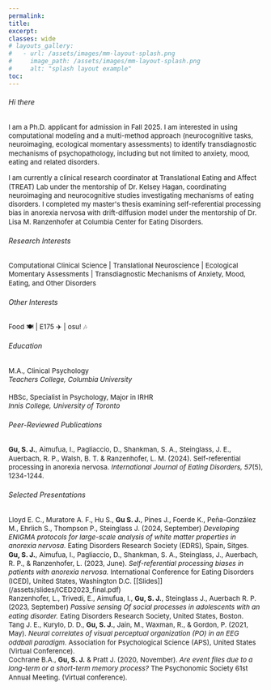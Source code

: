 ```yaml
---
permalink:
title: 
excerpt: 
classes: wide
# layouts_gallery:
#   - url: /assets/images/mm-layout-splash.png
#     image_path: /assets/images/mm-layout-splash.png
#     alt: "splash layout example"
toc: 
---
```


<style>
    /* .page__content .smallfont {
        font-size: 2vh;
        white-space: pre-wrap;
    } */

    small {
        font-size: .95em;
        display: block;
        line-height: 1.3;
    }
    
    a {
        text-decoration: none;
    }

    *::selection {
        background: #C9B4C7;
    }
</style>

###### Hi there <i class="far fa-smile-beam"></i> 
<small>I am a Ph.D. applicant for admission in Fall 2025. I am interested in using computational modeling and a multi-method approach (neurocognitive tasks, neuroimaging, ecological momentary assessments) to identify transdiagnostic mechanisms of psychopathology, including but not limited to anxiety, mood, eating and related disorders.
</small>

<small>
I am currently a clinical research coordinator at Translational Eating and Affect (TREAT) Lab under the mentorship of Dr. Kelsey Hagan, coordinating neuroimaging and neurocognitive studies investigating mechanisms of eating disorders. I completed my master's thesis examining self-referential processing bias in anorexia nervosa with drift-diffusion model under the mentorship of Dr. Lisa M. Ranzenhofer at Columbia Center for Eating Disorders.
</small>

 <!-- I am committed to developing novel evidence-based interventions for these disorders using an idiographic approach that targets person-specific maintenance and cultural factors. -->
###### Research Interests 
<small> Computational Clinical Science | Translational Neuroscience | Ecological Momentary Assessments | Transdiagnostic Mechanisms of Anxiety, Mood, Eating, and Other Disorders </small>

###### Other Interests
<small> Food 🍽️ | E175 ✈️ | osu! 🎶 </small>

###### Education 
<small>M.A., Clinical Psychology<i><br>Teachers College, Columbia University</i><br><br>HBSc, Specialist in Psychology, Major in IRHR<i><br>Innis College, University of Toronto</i></small>

###### Peer-Reviewed Publications 
<small>[<b>Gu, S. J.</b>, Aimufua, I., Pagliaccio, D., Shankman, S. A., Steinglass, J. E., Auerbach, R. P., Walsh, B. T. & Ranzenhofer, L. M. (2024). Self-referential processing in anorexia nervosa. <i>International Journal of Eating Disorders, 57</i>(5), 1234-1244.](https://doi.org/10.1002/eat.24176)
</small>

###### Selected Presentations 
<small>
Lloyd E. C., Muratore A. F., Hu S., <b>Gu S. J.</b>, Pines J., Foerde K., Peña-González M., Ehrlich S., Thompson P., Steinglass J. (2024, September) <i>Developing ENIGMA protocols for large-scale analysis of white matter properties in anorexia nervosa.</i> Eating Disorders Research Society (EDRS), Spain, Sitges.
</small>

<small>
<b>Gu, S. J.</b>, Aimufua, I., Pagliaccio, D., Shankman, S. A., Steinglass, J., Auerbach, R. P., & Ranzenhofer, L. (2023, June). <i>Self-referential processing biases in patients with anorexia nervosa.</i> International Conference for Eating Disorders (ICED), United States, Washington D.C. [[Slides]](/assets/slides/ICED2023_final.pdf)
</small>

<small>
Ranzenhofer, L., Trivedi, E., Aimufua, I., <b>Gu, S. J.</b>, Steinglass J., Auerbach R. P. (2023, September) <i>Passive sensing Of social processes in adolescents with an eating disorder.</i> Eating Disorders Research Society, United States, Boston.
</small>

<small>
Tang J. E., Kurylo, D. D., <b>Gu, S. J.</b>, Jain, M., Waxman, R., & Gordon, P. (2021, May). <i>Neural correlates of visual perceptual organization (PO) in an EEG oddball paradigm.</i> Association for Psychological Science (APS), United States (Virtual Conference).
</small>

<small>
Cochrane B.A., <b>Gu, S. J.</b> & Pratt J. (2020, November). <i>Are event files due to a long-term or a short-term memory process?</i> The Psychonomic Society 61st Annual Meeting. (Virtual conference).
</small>

<!-- ## Coding and Task Development <i class="fas fa-code"></i>
<p class="smallfont">Here are the list of computer tasks that I coded in Python/Javascript. See more on GitHub page.

<b>5. <i>Web Surf Task.py, ~.js, ~.psychojs</i></b>
This task, originally developed by <i>Abram et al. (2019)</i>, presents different amounts of time to forage for videos across four types and asks participants to choose whether to stay and wait or skip the video to assess their visual and decision-makingprocessing.

<b>4. <i>Incentive Flanker Task.py</i></b>
This task, originally developed by <i>Norman et al. (2021)</i>, presents five letters, one of which is the target letter, in high/low interference conditions with high/low rewards and asks people to identify the target letter to earn rewards in order to assess their cognitive control and reward processing.

<b>3. <i>Two Step Decision Task.py</i></b>
This task, originally developed by <i>Foerde et al. (2021)</i>, presents a set of two choices (first two spaceships, then two aliens) at both model-based and model-free learning phases and asks people to learn the probability pattern to earn the reward associated with the choices to assess their goal-directed learning abilities.

<b>2. <i>Food Choice Task.py, ~.psyexp</i></b>
This task, originally developed by <i>Steinglass et al. (2014) and Foerde et al. (2015)</i>, presents 76 food images three times in three blocks: healthiness, tastiness, and preferences of the food items and asks participants to rate the items respectively on a Likert scale of 1 to 5 to assess their evaluations and preferences on high fat or low-fat food.

<b>1. <i>Visual Perceptual Organization Task.psyexp</i></b>
This task, <i>originally developed by Kurylo et al. (2018)</i>, presents 20 x 20 dot arrays of elements that indicate general organization (Horizontal or Vertical orientation) with motion/color differences at four difficulty levels, and asks participants to detect the stimuli orientations to assess their visual processing system. </p> -->
